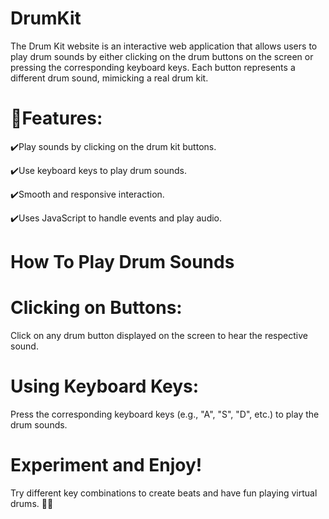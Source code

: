 # DrumKit 
The Drum Kit website is an interactive web application that allows users to play drum sounds by either clicking on the drum buttons on the screen or pressing the corresponding keyboard keys. Each button represents a different drum sound, mimicking a real drum kit.

# 🔹Features:

✔️Play sounds by clicking on the drum kit buttons.

✔️Use keyboard keys to play drum sounds.

✔️Smooth and responsive interaction.

✔️Uses JavaScript to handle events and play audio.

# How To Play Drum Sounds

# Clicking on Buttons: 
Click on any drum button displayed on the screen to hear the respective sound.

# Using Keyboard Keys:
Press the corresponding keyboard keys (e.g., "A", "S", "D", etc.) to play the drum sounds.

# Experiment and Enjoy!
Try different key combinations to create beats and have fun playing virtual drums. 🎵🥁


